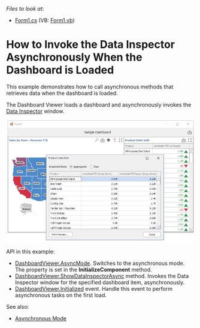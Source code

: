 <!-- default file list -->
*Files to look at*:
* [Form1.cs](./CS/Form1.cs) (VB: [Form1.vb](./VB/Form1.vb))
<!-- default file list end -->

# How to Invoke the Data Inspector Asynchronously When the Dashboard is Loaded

This example demonstrates how to call asynchronous methods that retrieves data when the dashboard is loaded.

The Dashboard Viewer loads a dashboard and asynchronously invokes the [Data Inspector](https://docs.devexpress.com/Dashboard/401194) window.

![screenshot](/images/screenshot.png)



API in this example:

* [DashboardViewer.AsyncMode](https://docs.devexpress.com/Dashboard/DevExpress.DashboardWin.DashboardViewer.AsyncMode). Switches to the asynchronous mode. The property is set in the **InitializeComponent** method.
* [DashboardViewer.ShowDataInspectorAsync](https://docs.devexpress.com/Dashboard/DevExpress.DashboardWin.DashboardViewer.ShowDataInspectorAsync(System.String)) method. Invokes the Data Inspector window for the specified dashboard item, asynchronously.
* [DashboardViewer.Initialized](https:/docs.devexpress.devx/Dashboard/DevExpress.DashboardWin.DashboardViewer.Initialized) event. Handle this event to perform asynchronous tasks on the first load.


See also:

* [Asynchronous Mode](https://docs.devexpress.com/Dashboard/401305)
